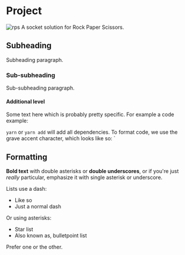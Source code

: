 # Project

![rps](https://user-images.githubusercontent.com/9930179/51381628-f4b04780-1b14-11e9-8880-5c9d0fdb169f.gif)
A socket solution for Rock Paper Scissors.

## Subheading

Subheading paragraph.

### Sub-subheading

Sub-subheading paragraph.

#### Additional level

Some text here which is probably pretty specific. For example a code example:

`yarn` or `yarn add` will add all dependencies. To format code, we use the grave accent character, which looks like so: `

## Formatting

**Bold text** with double asterisks or **double underscores**, or if you're just _really_ particular, emphasize it with single asterisk or underscore.

Lists use a dash:

- Like so
- Just a normal dash

Or using asterisks:

- Star list
- Also known as, bulletpoint list

Prefer one or the other.

